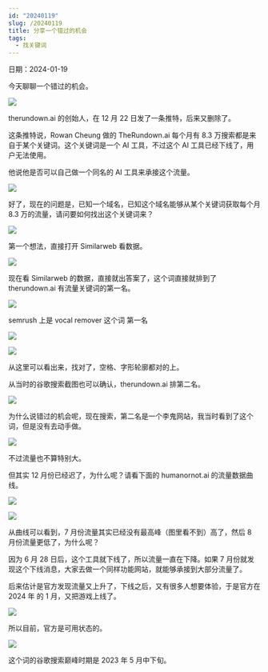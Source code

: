 ```yaml
---
id: "20240119"
slug: /20240119
title: 分享一个错过的机会
tags:
  - 找关键词
---
```

日期：2024-01-19

今天聊聊一个错过的机会。

![](https://images.lummstudio.com/images/2024/08/miniclass/20240119-01.jpg)

therundown.ai 的创始人，在 12 月 22 日发了一条推特，后来又删除了。

这条推特说，Rowan Cheung 做的 TheRundown.ai 每个月有 8.3 万搜索都是来自于某个关键词。这个关键词是一个 AI 工具，不过这个 AI 工具已经下线了，用户无法使用。

他说他是否可以自己做一个同名的 AI  工具来承接这个流量。

![](https://images.lummstudio.com/images/2024/08/miniclass/20240119-02.jpg)

好了，现在的问题是，已知一个域名，已知这个域名能够从某个关键词获取每个月 8.3 万的流量，请问要如何找出这个关键词来？

![](https://images.lummstudio.com/images/2024/08/miniclass/20240119-03.jpg)

第一个想法，直接打开 Similarweb 看数据。

![](https://images.lummstudio.com/images/2024/08/miniclass/20240119-04.jpg)

现在看 Similarweb 的数据，直接就出答案了，这个词直接就排到了 therundown.ai 有流量关键词的第一名。

![](https://images.lummstudio.com/images/2024/08/miniclass/20240119-05.jpg)

semrush 上是 vocal remover 这个词 第一名

![](https://images.lummstudio.com/images/2024/08/miniclass/20240119-06.jpg)

![](https://images.lummstudio.com/images/2024/08/miniclass/20240119-07.jpg)

从这里可以看出来，找对了，空格、字形轮廓都对的上。

从当时的谷歌搜索截图也可以确认，therundown.ai 排第二名。

![](https://images.lummstudio.com/images/2024/08/miniclass/20240119-08.jpg)

为什么说错过的机会呢，现在搜索，第二名是一个李鬼网站，我当时看到了这个词，但是没有去动手做。

![](https://images.lummstudio.com/images/2024/08/miniclass/20240119-09.jpg)

不过流量也不算特别大。

但其实 12 月份已经迟了，为什么呢？请看下面的 humanornot.ai 的流量数据曲线。

![](https://images.lummstudio.com/images/2024/08/miniclass/20240119-10.jpg)

![](https://images.lummstudio.com/images/2024/08/miniclass/20240119-11.jpg)

从曲线可以看到，7 月份流量其实已经没有最高峰（图里看不到）高了，然后 8 月份流量更低了，为什么呢？

因为 6 月 28 日后，这个工具就下线了，所以流量一直在下降。如果 7 月份就发现这个下线消息，大家去做一个同样功能网站，就能够承接到大部分流量了。

后来估计是官方发现流量又上升了，下线之后，又有很多人想要体验，于是官方在 2024 年 的 1 月，又把游戏上线了。

![](https://images.lummstudio.com/images/2024/08/miniclass/20240119-12.jpg)

所以目前，官方是可用状态的。

![](https://images.lummstudio.com/images/2024/08/miniclass/20240119-13.jpg)

这个词的谷歌搜索巅峰时期是 2023 年 5 月中下旬。